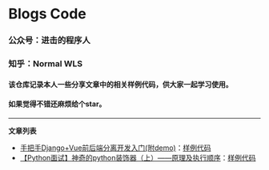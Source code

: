 # Blogs Code
### 公众号：进击的程序人  
### 知乎：Normal WLS

#### 该仓库记录本人一些分享文章中的相关样例代码，供大家一起学习使用。
#### 如果觉得不错还麻烦给个star。

----
**文章列表**
- [手把手Django+Vue前后端分离开发入门(附demo)](https://zhuanlan.zhihu.com/p/128976272)：[样例代码](./django_demo_with_frontend_and_backend)
- [【Python面试】神奇的python装饰器（上）——原理及执行顺序](https://zhuanlan.zhihu.com/p/145503131)：[样例代码](./python_decorator)

